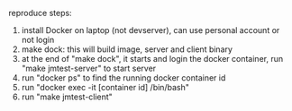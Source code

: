 
reproduce steps:
1. install Docker on laptop (not devserver), can use personal account or not login
2. make dock: this will build image, server and client binary
3. at the end of "make dock", it starts and login the docker container, run "make jmtest-server" to start server
4. run "docker ps" to find the running docker container id
5. run "docker exec -it \[container id\] /bin/bash"
6. run "make jmtest-client"
